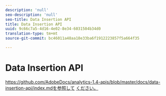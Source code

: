 ```yaml
---
description: 'null'
seo-description: 'null'
seo-title: Data Insertion API
title: Data Insertion API
uuid: 9c66c7a5-4d16-4e02-8e34-6031504b34d0
translation-type: tm+mt
source-git-commit: bc46011a48aa18e33ba6f1912223857f5a664f35

---
```



# Data Insertion API

<!-- Git link needs to change to root relative link -->

https://github.com/AdobeDocs/analytics-1.4-apis/blob/master/docs/data-insertion-api/index.mdを参照して [ください。](https://github.com/AdobeDocs/analytics-1.4-apis/blob/master/docs/data-insertion-api/index.md)
